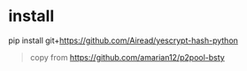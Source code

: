 # install
pip install git+https://github.com/Airead/yescrypt-hash-python

> copy from https://github.com/amarian12/p2pool-bsty
